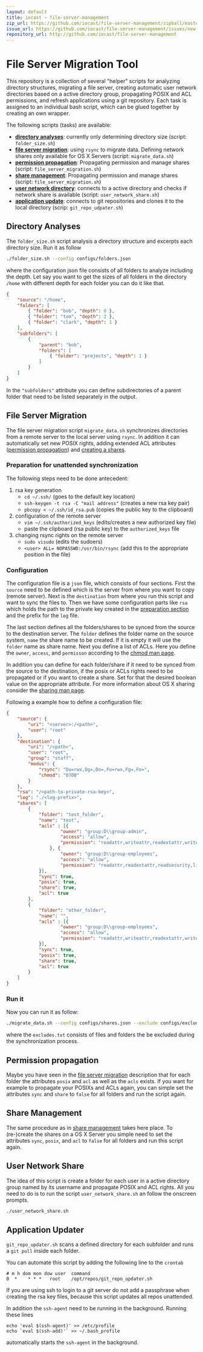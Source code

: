 ```yaml
---
layout: default
title: iocast ~ file-server-management
zip_url: https://github.com/iocast/file-server-management/zipball/master
issue_url: https://github.com/iocast/file-server-management/issues/new
repository_url: http://github.com/iocast/file-server-management
---
```


# File Server Migration Tool

This repository is a collection of several "helper" scripts for analyzing directory structures, migrating a file server, creating automatic user network directories based on a active directory group, propagating POSIX and ACL permissions, and refresh applications using a git repository. Each task is assigned to an individual bash script, which can be glued together by creating an own wrapper.

The following scripts (tasks) are available:

* **[directory analyses](#directory_analyses)**: currently only determining directory size (script: ```folder_size.sh```)
* **[file server migration](#file_server_migration)**: using ```rsync``` to migrate data. Defining network shares only available for OS X Servers (script: ```migrate_data.sh```)
* **[permission propagation](#permission_propagation)**: Propagating permission and manage shares (script: ```file_server_migration.sh```)
* **[share management](#share_management)**: Propagating permission and manage shares (script: ```file_server_migration.sh```)
* **[user network directory](#user_network_share)**: connects to a active directory and checks if network share is available (script: ```user_network_share.sh```)
* **[application update](#application_updater)**: connects to git repositories and clones it to the local directory (scrip: ```git_repo_udpater.sh```)


## <a name="directory_analyses"></a>Directory Analyses

The ```folder_size.sh``` script analysis a directory structure and excerpts each directory size. Run it as follow

```bash
./folder_size.sh --config configs/folders.json
```

where the configuration json file consists of all folders to analyze including the depth. Let say you want to get the sizes of all folders in the directory ```/home``` with different depth for each folder you can do it like that.

```json
{
	"source": "/home",
	"folders": [
		{ "folder": "bob", "depth": 0 },
		{ "folder": "tom", "depth": 2 },
		{ "folder": "clark", "depth": 1 }
	],
	"subfolders": [
		{
			"parent": "bob",
			"folders": [
				{ "folder": "projects", "depth": 1 }
			]
		}
	]
}
```

In the ```"subfolders"``` attribute you can define subdirectories of a parent folder that need to be listed separately in the output.

## <a id="file_server_migration"></a>File Server Migration

The file server migration script ```migrate_data.sh``` synchronizes directories from a remote server to the local server using ```rsync```. In addition it can automatically set new POSIX rights, adding extended ACL attributes ([permission propagation](#permission_propagation)) and [creating a shares](#share_management).

### Preparation for unattended synchronization

The following steps need to be done antecedent:

1. rsa key generation
	* ```cd ~/.ssh/``` (goes to the default key location)
	* ```ssh-keygen -t rsa -C "mail address"``` (creates a new rsa key pair)
	* ```pbcopy < ~/.ssh/id_rsa.pub``` (copies the public key to the clipboard)
2. configuration of the remote server
	* ```vim ~/.ssh/authorized_keys``` (edits/creates a new authorized key file)
	* paste the clipboard (rsa public key) to the ```authorized_keys``` file
3. changing rsync rights on the remote server
	* ```sudo visudo``` (edits the sudoers)
	* ```<user> ALL= NOPASSWD:/usr/bin/rsync``` (add this to the appropriate position in the file)


### Configuration

The configuration file is a ```json``` file, which consists of four sections. First the ```source``` need to be defined which is the server from where you want to copy (remote server). Next is the ```destination``` from where you run this script and want to sync the files to. Then we have some configuration parts like ```rsa``` which holds the path to the private key created in the [preparation section](#preparation) and the prefix for the ```log``` file.

The last section defines all the folders/shares to be synced from the source to the destination server. The ```folder``` defines the folder name on the source system, ```name``` the share name to be created. If it is empty it will use the ```folder``` name as share name. Next you define a list of ACLs. Here you define the ```owner```, ```access```, and ```permisson``` according to the [chmod man page](https://developer.apple.com/library/mac/documentation/Darwin/Reference/ManPages/man1/chmod.1.html).

In addition you can define for each folder/share if it need to be synced from the source to the destination, if the posix or ACLs rights need to be propagated or if you want to create a share. Set for that the desired boolean value on the appropriate attribute. For more information about OS X sharing consider the [sharing man page](https://developer.apple.com/library/mac/documentation/Darwin/Reference/ManPages/man1/sharing.1.html).

Following a example how to define a configuration file:

```json
{
	"source": {
		"uri": "<server>:/<path>",
		"user": "root"
	},
	"destination": {
		"uri": "/<path>",
		"user": "root",
		"group": "staff",
		"modus": {
			"rsync": "Du=rwx,Dg=,Do=,Fu=rwx,Fg=,Fo=",
			"chmod": "0700"
		}
	},
	"rsa": "/<path-to-private-rsa-key>",
	"log": "./<log-prefix>",
	"shares": [
		{
			"folder": "test_folder",
			"name": "test",
			"acls" : [{
					"owner": "group:D\\group-admin",
					"access": "allow",
					"permission": "readattr,writeattr,readextattr,writeextattr,readsecurity,writesecurity,list,search,add_file,add_subdirectory,delete_child,read,write,append,execute,file_inherit,directory_inherit,chown"
				}, {
					"owner": "group:D\\group-employees",
					"access": "allow",
					"permission": "readattr,readextattr,readsecurity,list,search,add_file,add_subdirectory,read,file_inherit,directory_inherit"
			}],
			"sync": true,
			"posix": true,
			"share": true,
			"acl": true
		},
		{
			"folder": "other_folder",
			"name": "",
			"acls" : [{
					"owner": "group:D\\group-employees",
					"access": "allow",
					"permission": "readattr,writeattr,readextattr,writeextattr,readsecurity,writesecurity,list,search,add_file,add_subdirectory,delete_child,read,write,append,execute,file_inherit,directory_inherit,chown"
			}],
			"sync": true,
			"posix": true,
			"share": true,
			"acl": true
		}
	]
}
```

### Run it

Now you can run it as follow:

```bash
./migrate_data.sh --config configs/shares.json --exclude configs/excludes.txt
```

where the ```excludes.txt``` consists of files and folders the be excluded during the synchronization process.


## <a id="permission_propagation"></a>Permission propagation

Maybe you have seen in the [file server migration](#file_server_migration) description that for each folder the attributes ```posix``` and ```acl``` as well as the ```acls``` exists. If you want for example to propagate your POSIXs and ACLs again, you can simple set the attributes ```sync``` and ```share``` to ```false``` for all folders and run the script again.


## <a id="share_management"></a>Share Management

The same procedure as in [share management](#share_management) takes here place. To (re-)create the shares on a OS X Server you simple need to set the attributes ```sync```, ```posix```, and ```acl``` to ```false``` for all folders and run this script again.

## <a id="user_network_share"></a>User Network Share

The idea of this script is create a folder for each user in a active directory group named by its username and propagate POSIX and ACL rights. All you need to do is to run the script ```user_network_share.sh``` an follow the onscreen prompts.

```bash
./user_network_share.sh
```

## <a id="application_updater"></a>Application Updater

```git_repo_updater.sh``` scans a defined directory for each subfolder and runs a ```git pull``` inside each folder.

You can automate this script by adding the following line to the ```crontab```

```
# m h dom mon dow user  command
0  *    * * *   root    /opt/repos/git_repo_updater.sh
```

If you are using ssh to login to a git server do not add a passphrase when creating the rsa key files, because this script updates all repos unattended.

In addition the ```ssh-agent``` need to be running in the background. Running these lines

```
echo 'eval $(ssh-agent)' >> /etc/profile
echo `eval $(ssh-add)'` >> ~/.bash_profile
```

automatically starts the ```ssh-agent``` in the background.


[jq]: http://stedolan.github.io/jq/        "./jq"

